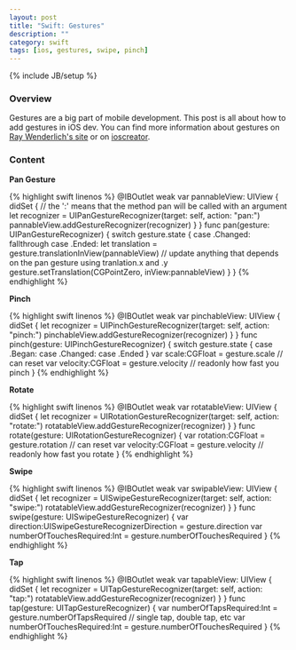 ```yaml
---
layout: post
title: "Swift: Gestures"
description: ""
category: swift
tags: [ios, gestures, swipe, pinch]
---
```

{% include JB/setup %}

<!-- Overview -->
<h3>Overview</h3>

Gestures are a big part of mobile development. This post is all about how to add gestures in iOS dev. You can find more information about gestures on [Ray Wenderlich's site](http://www.raywenderlich.com/76020/using-uigesturerecognizer-with-swift-tutorial) or on [ioscreator](http://www.ioscreator.com/tutorials/detecting-swipe-gesture-tutorial-ios8-swift).

<!-- Content -->
<h3>Content</h3>

**Pan Gesture**

<!-- Code _______________________________________-->
{% highlight swift linenos %}
@IBOutlet weak var pannableView: UIView {
    didSet {
        // the ':' means that the method pan will be called with an argument
        let recognizer = UIPanGestureRecognizer(target: self, action: "pan:")
        pannableView.addGestureRecognizer(recognizer)
    }
}
func pan(gesture: UIPanGestureRecognizer) {
    switch gesture.state {
        case .Changed: fallthrough
        case .Ended:
            let translation = gesture.translationInView(pannableView)
            // update anything that depends on the pan gesture using tranlation.x and .y
            gesture.setTranslation(CGPointZero, inView:pannableView)
    }
}
{% endhighlight %}
<!-- /Code ^^^^^^^^^^^^^^^^^^^^^^^^^^^^^^^^^^^^^^-->


**Pinch**

<!-- Code _______________________________________-->
{% highlight swift linenos %}
@IBOutlet weak var pinchableView: UIView {
    didSet {
        let recognizer = UIPinchGestureRecognizer(target: self, action: "pinch:")
        pinchableView.addGestureRecognizer(recognizer)
    }
}
func pinch(gesture: UIPinchGestureRecognizer) {
    switch gesture.state {
        case .Began:
        case .Changed:
        case .Ended
    }
    var scale:CGFloat = gesture.scale        // can reset
    var velocity:CGFloat = gesture.velocity  // readonly how fast you pinch
}
{% endhighlight %}
<!-- /Code ^^^^^^^^^^^^^^^^^^^^^^^^^^^^^^^^^^^^^^-->


**Rotate**

<!-- Code _______________________________________-->
{% highlight swift linenos %}
@IBOutlet weak var rotatableView: UIView {
    didSet {
        let recognizer = UIRotationGestureRecognizer(target: self, action: "rotate:")
        rotatableView.addGestureRecognizer(recognizer)
    }
}
func rotate(gesture: UIRotationGestureRecognizer) {
    var rotation:CGFloat = gesture.rotation  // can reset
    var velocity:CGFloat = gesture.velocity  // readonly how fast you rotate
}
{% endhighlight %}
<!-- /Code ^^^^^^^^^^^^^^^^^^^^^^^^^^^^^^^^^^^^^^-->


**Swipe**

<!-- Code _______________________________________-->
{% highlight swift linenos %}
@IBOutlet weak var swipableView: UIView {
    didSet {
        let recognizer = UISwipeGestureRecognizer(target: self, action: "swipe:")
        rotatableView.addGestureRecognizer(recognizer)
    }
}
func swipe(gesture: UISwipeGestureRecognizer) {
    var direction:UISwipeGestureRecognizerDirection = gesture.direction
    var numberOfTouchesRequired:Int = gesture.numberOfTouchesRequired
}
{% endhighlight %}
<!-- /Code ^^^^^^^^^^^^^^^^^^^^^^^^^^^^^^^^^^^^^^-->


**Tap**

<!-- Code _______________________________________-->
{% highlight swift linenos %}
@IBOutlet weak var tapableView: UIView {
    didSet {
        let recognizer = UITapGestureRecognizer(target: self, action: "tap:")
        rotatableView.addGestureRecognizer(recognizer)
    }
}
func tap(gesture: UITapGestureRecognizer) {
    var numberOfTapsRequired:Int = gesture.numberOfTapsRequired // single tap, double tap, etc
    var numberOfTouchesRequired:Int = gesture.numberOfTouchesRequired
}
{% endhighlight %}
<!-- /Code ^^^^^^^^^^^^^^^^^^^^^^^^^^^^^^^^^^^^^^-->